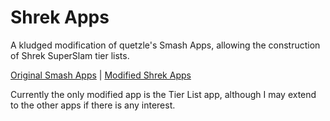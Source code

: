 Shrek Apps
==========

A kludged modification of quetzle's Smash Apps, allowing the construction of Shrek SuperSlam tier lists.

[Original Smash Apps](http://quetzle.github.io/smash-apps)
|
[Modified Shrek Apps](http://rujames.github.io/shrek-apps)

Currently the only modified app is the Tier List app, although I may extend to the other apps if there is any interest.
